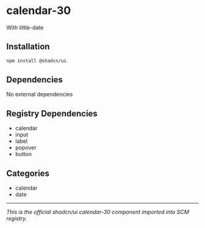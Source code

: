 # calendar-30

With little-date

## Installation

```bash
npm install @shadcn/ui
```

## Dependencies

No external dependencies

## Registry Dependencies

- calendar
- input
- label
- popover
- button

## Categories

- calendar
- date

---

*This is the official shadcn/ui calendar-30 component imported into SCM registry.*
